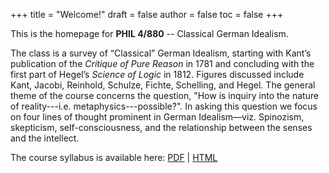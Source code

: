 +++
title = "Welcome!"
draft = false
author = false
toc = false
+++

This is the homepage for **PHIL 4/880** -- Classical German Idealism.

The class is a survey of “Classical” German Idealism, starting with Kant’s
publication of the _Critique of Pure Reason_ in 1781 and concluding with the first
part of Hegel’s _Science of Logic_ in 1812. Figures discussed include Kant, Jacobi,
Reinhold, Schulze, Fichte, Schelling, and Hegel. The general theme of the course
concerns the question, "How is inquiry into the nature of reality---i.e.
metaphysics---possible?". In asking this question we focus on four lines of thought
prominent in German Idealism—viz. Spinozism, skepticism, self-consciousness, and the
relationship between the senses and the intellect.

The course syllabus is available here: [PDF](/materials/phil880-german-idealism-syllabus.pdf) | [HTML](/materials/phil880-german-idealism-syllabus.html)
